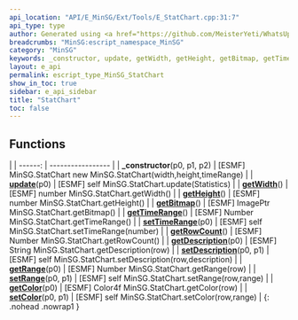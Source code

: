 ```yaml
---
api_location: "API/E_MinSG/Ext/Tools/E_StatChart.cpp:31:7"
api_type: type
author: Generated using <a href="https://github.com/MeisterYeti/WhatsUpDoc">WhatsUpDoc</a>
breadcrumbs: "MinSG:escript_namespace_MinSG"
category: "MinSG"
keywords: _constructor, update, getWidth, getHeight, getBitmap, getTimeRange, setTimeRange, getRowCount, getDescription, setDescription, getRange, setRange, getColor, setColor
layout: e_api
permalink: escript_type_MinSG_StatChart
show_in_toc: true
sidebar: e_api_sidebar
title: "StatChart"
toc: false
---
```


## Functions

|
| ------: | ----------------- |
| **_constructor**(p0, p1, p2) | [ESMF] MinSG.StatChart new MinSG.StatChart(width,height,timeRange) |
| **[update](classMinSG_1_1StatChart#classMinSG_1_1StatChart_1ab24dcbea881936e075ba0396a2ffee2f)**(p0) | [ESMF] self MinSG.StatChart.update(Statistics) |
| **[getWidth](classMinSG_1_1StatChart#classMinSG_1_1StatChart_1a4a2b3ce90333b7635ef7db3ac343182d)**() | [ESMF] number MinSG.StatChart.getWidth() |
| **[getHeight](classMinSG_1_1StatChart#classMinSG_1_1StatChart_1ac648535257c3bd3c772c52064bab08b6)**() | [ESMF] number MinSG.StatChart.getHeight() |
| **[getBitmap](classMinSG_1_1StatChart#classMinSG_1_1StatChart_1a850dafd0680f63f21af67a2d761e0fbc)**() | [ESMF] ImagePtr MinSG.StatChart.getBitmap() |
| **[getTimeRange](classMinSG_1_1StatChart#classMinSG_1_1StatChart_1a28a726cfeebe419e3b694721617337af)**() | [ESMF] Number MinSG.StatChart.getTimeRange() |
| **[setTimeRange](classMinSG_1_1StatChart#classMinSG_1_1StatChart_1a73f3651415355da677fe108326f9a093)**(p0) | [ESMF] self MinSG.StatChart.setTimeRange(number) |
| **[getRowCount](classMinSG_1_1StatChart#classMinSG_1_1StatChart_1a221e2f1e3b2b04ede640e0cd9c0e4394)**() | [ESMF] Number MinSG.StatChart.getRowCount() |
| **[getDescription](classMinSG_1_1StatChart#classMinSG_1_1StatChart_1a914010c58a220d824184af0fbaafffbc)**(p0) | [ESMF] String MinSG.StatChart.getDescription(row) |
| **[setDescription](classMinSG_1_1StatChart#classMinSG_1_1StatChart_1aa30706c4dbaba8ed9f0f747d789f3984)**(p0, p1) | [ESMF] self MinSG.StatChart.setDescription(row,description) |
| **[getRange](classMinSG_1_1StatChart#classMinSG_1_1StatChart_1a2a69537aef58a5dc018d0b0a9d5d190e)**(p0) | [ESMF] Number MinSG.StatChart.getRange(row) |
| **[setRange](classMinSG_1_1StatChart#classMinSG_1_1StatChart_1a6994b9b51f44aa9811ce48a5e562da2f)**(p0, p1) | [ESMF] self MinSG.StatChart.setRange(row,range) |
| **[getColor](classMinSG_1_1StatChart#classMinSG_1_1StatChart_1ab4ba802844f41560af7156d1ea917d49)**(p0) | [ESMF] Color4f MinSG.StatChart.getColor(row) |
| **[setColor](classMinSG_1_1StatChart#classMinSG_1_1StatChart_1aeed461ad2d1b693dad1063f5a2225a1a)**(p0, p1) | [ESMF] self MinSG.StatChart.setColor(row,range) |
{: .nohead .nowrap1 }
